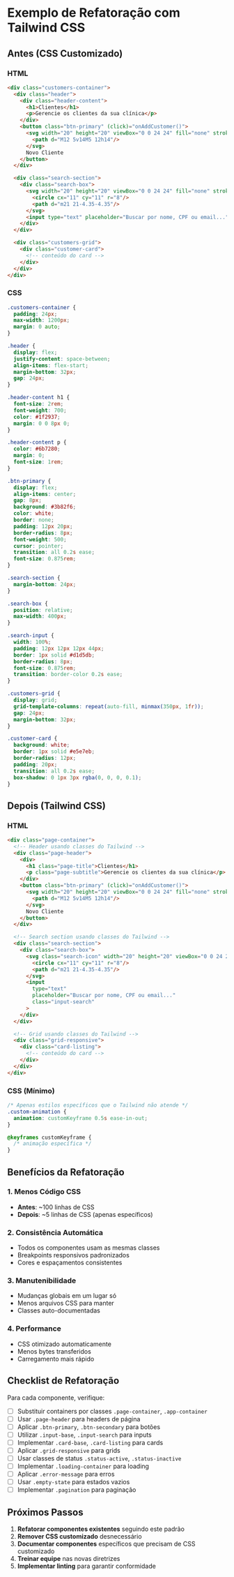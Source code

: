 # Exemplo de Refatoração com Tailwind CSS

## Antes (CSS Customizado)

### HTML
```html
<div class="customers-container">
  <div class="header">
    <div class="header-content">
      <h1>Clientes</h1>
      <p>Gerencie os clientes da sua clínica</p>
    </div>
    <button class="btn-primary" (click)="onAddCustomer()">
      <svg width="20" height="20" viewBox="0 0 24 24" fill="none" stroke="currentColor" stroke-width="2">
        <path d="M12 5v14M5 12h14"/>
      </svg>
      Novo Cliente
    </button>
  </div>

  <div class="search-section">
    <div class="search-box">
      <svg width="20" height="20" viewBox="0 0 24 24" fill="none" stroke="currentColor" stroke-width="2">
        <circle cx="11" cy="11" r="8"/>
        <path d="m21 21-4.35-4.35"/>
      </svg>
      <input type="text" placeholder="Buscar por nome, CPF ou email..." class="search-input">
    </div>
  </div>

  <div class="customers-grid">
    <div class="customer-card">
      <!-- conteúdo do card -->
    </div>
  </div>
</div>
```

### CSS
```css
.customers-container {
  padding: 24px;
  max-width: 1200px;
  margin: 0 auto;
}

.header {
  display: flex;
  justify-content: space-between;
  align-items: flex-start;
  margin-bottom: 32px;
  gap: 24px;
}

.header-content h1 {
  font-size: 2rem;
  font-weight: 700;
  color: #1f2937;
  margin: 0 0 8px 0;
}

.header-content p {
  color: #6b7280;
  margin: 0;
  font-size: 1rem;
}

.btn-primary {
  display: flex;
  align-items: center;
  gap: 8px;
  background: #3b82f6;
  color: white;
  border: none;
  padding: 12px 20px;
  border-radius: 8px;
  font-weight: 500;
  cursor: pointer;
  transition: all 0.2s ease;
  font-size: 0.875rem;
}

.search-section {
  margin-bottom: 24px;
}

.search-box {
  position: relative;
  max-width: 400px;
}

.search-input {
  width: 100%;
  padding: 12px 12px 12px 44px;
  border: 1px solid #d1d5db;
  border-radius: 8px;
  font-size: 0.875rem;
  transition: border-color 0.2s ease;
}

.customers-grid {
  display: grid;
  grid-template-columns: repeat(auto-fill, minmax(350px, 1fr));
  gap: 24px;
  margin-bottom: 32px;
}

.customer-card {
  background: white;
  border: 1px solid #e5e7eb;
  border-radius: 12px;
  padding: 20px;
  transition: all 0.2s ease;
  box-shadow: 0 1px 3px rgba(0, 0, 0, 0.1);
}
```

## Depois (Tailwind CSS)

### HTML
```html
<div class="page-container">
  <!-- Header usando classes do Tailwind -->
  <div class="page-header">
    <div>
      <h1 class="page-title">Clientes</h1>
      <p class="page-subtitle">Gerencie os clientes da sua clínica</p>
    </div>
    <button class="btn-primary" (click)="onAddCustomer()">
      <svg width="20" height="20" viewBox="0 0 24 24" fill="none" stroke="currentColor" stroke-width="2">
        <path d="M12 5v14M5 12h14"/>
      </svg>
      Novo Cliente
    </button>
  </div>

  <!-- Search section usando classes do Tailwind -->
  <div class="search-section">
    <div class="search-box">
      <svg class="search-icon" width="20" height="20" viewBox="0 0 24 24" fill="none" stroke="currentColor" stroke-width="2">
        <circle cx="11" cy="11" r="8"/>
        <path d="m21 21-4.35-4.35"/>
      </svg>
      <input 
        type="text" 
        placeholder="Buscar por nome, CPF ou email..." 
        class="input-search"
      >
    </div>
  </div>

  <!-- Grid usando classes do Tailwind -->
  <div class="grid-responsive">
    <div class="card-listing">
      <!-- conteúdo do card -->
    </div>
  </div>
</div>
```

### CSS (Mínimo)
```css
/* Apenas estilos específicos que o Tailwind não atende */
.custom-animation {
  animation: customKeyframe 0.5s ease-in-out;
}

@keyframes customKeyframe {
  /* animação específica */
}
```

## Benefícios da Refatoração

### 1. **Menos Código CSS**
- **Antes**: ~100 linhas de CSS
- **Depois**: ~5 linhas de CSS (apenas específicos)

### 2. **Consistência Automática**
- Todos os componentes usam as mesmas classes
- Breakpoints responsivos padronizados
- Cores e espaçamentos consistentes

### 3. **Manutenibilidade**
- Mudanças globais em um lugar só
- Menos arquivos CSS para manter
- Classes auto-documentadas

### 4. **Performance**
- CSS otimizado automaticamente
- Menos bytes transferidos
- Carregamento mais rápido

## Checklist de Refatoração

Para cada componente, verifique:

- [ ] Substituir containers por classes `.page-container`, `.app-container`
- [ ] Usar `.page-header` para headers de página
- [ ] Aplicar `.btn-primary`, `.btn-secondary` para botões
- [ ] Utilizar `.input-base`, `.input-search` para inputs
- [ ] Implementar `.card-base`, `.card-listing` para cards
- [ ] Aplicar `.grid-responsive` para grids
- [ ] Usar classes de status `.status-active`, `.status-inactive`
- [ ] Implementar `.loading-container` para loading
- [ ] Aplicar `.error-message` para erros
- [ ] Usar `.empty-state` para estados vazios
- [ ] Implementar `.pagination` para paginação

## Próximos Passos

1. **Refatorar componentes existentes** seguindo este padrão
2. **Remover CSS customizado** desnecessário
3. **Documentar componentes** específicos que precisam de CSS customizado
4. **Treinar equipe** nas novas diretrizes
5. **Implementar linting** para garantir conformidade

